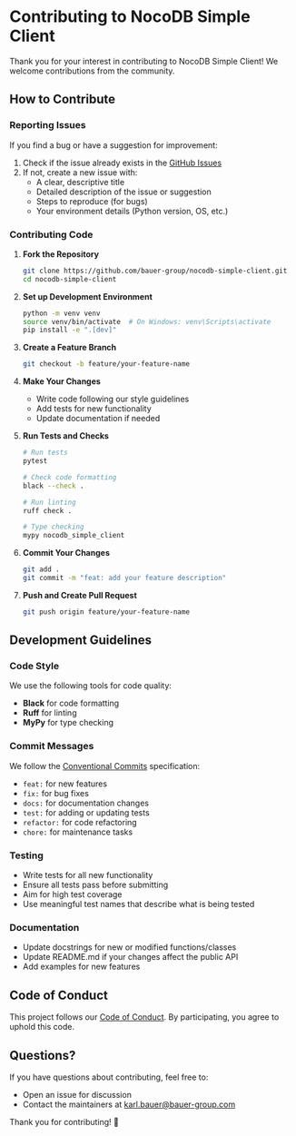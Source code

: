 # Contributing to NocoDB Simple Client

Thank you for your interest in contributing to NocoDB Simple Client! We welcome contributions from the community.

## How to Contribute

### Reporting Issues

If you find a bug or have a suggestion for improvement:

1. Check if the issue already exists in the [GitHub Issues](https://github.com/bauer-group/nocodb-simple-client/issues)
2. If not, create a new issue with:
   - A clear, descriptive title
   - Detailed description of the issue or suggestion
   - Steps to reproduce (for bugs)
   - Your environment details (Python version, OS, etc.)

### Contributing Code

1. **Fork the Repository**
   ```bash
   git clone https://github.com/bauer-group/nocodb-simple-client.git
   cd nocodb-simple-client
   ```

2. **Set up Development Environment**
   ```bash
   python -m venv venv
   source venv/bin/activate  # On Windows: venv\Scripts\activate
   pip install -e ".[dev]"
   ```

3. **Create a Feature Branch**
   ```bash
   git checkout -b feature/your-feature-name
   ```

4. **Make Your Changes**
   - Write code following our style guidelines
   - Add tests for new functionality
   - Update documentation if needed

5. **Run Tests and Checks**
   ```bash
   # Run tests
   pytest

   # Check code formatting
   black --check .
   
   # Run linting
   ruff check .
   
   # Type checking
   mypy nocodb_simple_client
   ```

6. **Commit Your Changes**
   ```bash
   git add .
   git commit -m "feat: add your feature description"
   ```

7. **Push and Create Pull Request**
   ```bash
   git push origin feature/your-feature-name
   ```

## Development Guidelines

### Code Style

We use the following tools for code quality:

- **Black** for code formatting
- **Ruff** for linting
- **MyPy** for type checking

### Commit Messages

We follow the [Conventional Commits](https://www.conventionalcommits.org/) specification:

- `feat:` for new features
- `fix:` for bug fixes
- `docs:` for documentation changes
- `test:` for adding or updating tests
- `refactor:` for code refactoring
- `chore:` for maintenance tasks

### Testing

- Write tests for all new functionality
- Ensure all tests pass before submitting
- Aim for high test coverage
- Use meaningful test names that describe what is being tested

### Documentation

- Update docstrings for new or modified functions/classes
- Update README.md if your changes affect the public API
- Add examples for new features

## Code of Conduct

This project follows our [Code of Conduct](CODE_OF_CONDUCT.md). By participating, you agree to uphold this code.

## Questions?

If you have questions about contributing, feel free to:

- Open an issue for discussion
- Contact the maintainers at karl.bauer@bauer-group.com

Thank you for contributing! 🎉